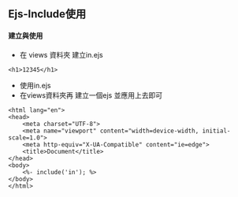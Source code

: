## Ejs-Include使用

#### 建立與使用
- 在 views 資料夾 建立in.ejs

```EJS
<h1>12345</h1>
``` 
- 使用in.ejs
- 在views資料夾再 建立一個ejs 並應用上去即可
```EJS
<html lang="en">
<head>
    <meta charset="UTF-8">
    <meta name="viewport" content="width=device-width, initial-scale=1.0">
    <meta http-equiv="X-UA-Compatible" content="ie=edge">
    <title>Document</title>
</head>
<body> 
    <%- include('in'); %>
</body>
</html>   
```